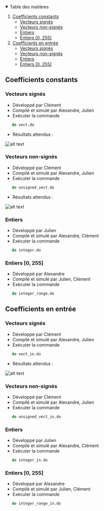 <details open="open">
  <summary>Table des matières</summary>
  <ol>
    <li>
      <a href="#coefficients-constants">Coefficients constants</a>
      <ul>
        <li><a href="#vecteurs-signés">Vecteurs signés</a></li>
        <li><a href="#vecteurs-non-signés">Vecteurs non-signés</a></li>
        <li><a href="#entiers">Entiers</a></li>
        <li><a href="#entiers-0-255">Entiers [0, 255]</a></li>
      </ul>
    </li>
    <li>
      <a href="#coefficients-en-entrée">Coefficients en entrée</a>
      <ul>
        <li><a href="#vecteurs-signés+1">Vecteurs signés</a></li>
        <li><a href="#vecteurs-non-signés-1">Vecteurs non-signés</a></li>
        <li><a href="#entiers-1">Entiers</a></li>
        <li><a href="#entiers-0-255-1">Entiers [0, 255]</a></li>
      </ul>
    </li>
  </ol>
</details>

## Coefficients constants
### Vecteurs signés
- Développé par Clément
- Compilé et simulé par Alexandre, Julien
- Exécuter la commande
```sh
   do vect.do
   ```
- Résultats attendus : 

![alt text](https://github.com/alexandre-humbert/FPGA-TSE/blob/main/sim_images/resultat_vecto_do.png?raw=true)

### Vecteurs non-signés
- Développé par Clément
- Compilé et simulé par Alexandre, Julien
- Exécuter la commande
```sh
   do unsigned_vect.do
   ```
- Résultats attendus : 

![alt text](https://github.com/alexandre-humbert/FPGA-TSE/blob/main/sim_images/resultat_u_vect_do.png?raw=true)

### Entiers
- Développé par Julien
- Compilé et simulé par Alexandre, Clément
- Exécuter la commande
```sh
   do integer.do
   ```
### Entiers [0, 255]
- Développé par Alexandre
- Compilé et simulé par Julien, Clément
- Exécuter la commande
```sh
   do integer_range.do
   ```


## Coefficients en entrée
### Vecteurs signés
- Développé par Clément
- Compilé et simulé par Alexandre, Julien
- Exécuter la commande
```sh
   do vect_in.do
   ```
- Résultats attendus : 

![alt text](https://github.com/alexandre-humbert/FPGA-TSE/blob/main/sim_images/resultat_vect_in.png?raw=true)
   
   
### Vecteurs non-signés
- Développé par Clément
- Compilé et simulé par Alexandre, Julien
- Exécuter la commande
```sh
   do unsigned_vect_in.do
   ```
### Entiers
- Développé par Julien
- Compilé et simulé par Alexandre, Clément
- Exécuter la commande
```sh
   do integer_in.do
   ```
### Entiers [0, 255]
- Développé par Alexandre
- Compilé et simulé par Julien, Clément
- Exécuter la commande
```sh
   do integer_range_in.do
   ```
